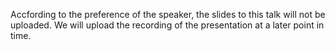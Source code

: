 Accfording to the preference of the speaker, the slides to this talk will not be uploaded. We will upload the recording of the presentation at a later point in time. 
